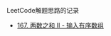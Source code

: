 LeetCode解题思路的记录

- [167. 两数之和 II - 输入有序数组](https://github.com/kgxl/LeetCode-notes/blob/master/question/167.%20%E4%B8%A4%E6%95%B0%E4%B9%8B%E5%92%8C%20II%20-%20%E8%BE%93%E5%85%A5%E6%9C%89%E5%BA%8F%E6%95%B0%E7%BB%84.md)

